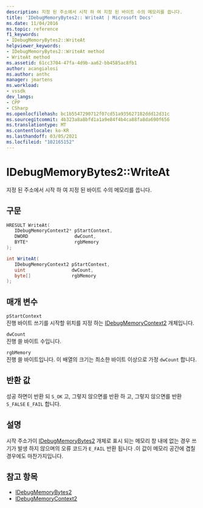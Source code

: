 ```yaml
---
description: 지정 된 주소에서 시작 하 여 지정 된 바이트 수의 메모리를 씁니다.
title: 'IDebugMemoryBytes2:: WriteAt | Microsoft Docs'
ms.date: 11/04/2016
ms.topic: reference
f1_keywords:
- IDebugMemoryBytes2::WriteAt
helpviewer_keywords:
- IDebugMemoryBytes2::WriteAt method
- WriteAt method
ms.assetid: 61cc3704-47fa-4d9b-aa62-bb4585ac8fb1
author: acangialosi
ms.author: anthc
manager: jmartens
ms.workload:
- vssdk
dev_langs:
- CPP
- CSharp
ms.openlocfilehash: bc1b5547290712f07cd51a935627182ddd12d31c
ms.sourcegitcommit: 4b323a8a8bfd1a1a9e84f4b4ca88fa8da690f656
ms.translationtype: MT
ms.contentlocale: ko-KR
ms.lasthandoff: 03/05/2021
ms.locfileid: "102165152"
---
```

# <a name="idebugmemorybytes2writeat"></a>IDebugMemoryBytes2::WriteAt
지정 된 주소에서 시작 하 여 지정 된 바이트 수의 메모리를 씁니다.

## <a name="syntax"></a>구문

```cpp
HRESULT WriteAt( 
   IDebugMemoryContext2* pStartContext,
   DWORD                 dwCount,
   BYTE*                 rgbMemory
);
```

```csharp
int WriteAt(
   IDebugMemoryContext2 pStartContext,
   uint                 dwCount,
   byte[]               rgbMemory
);
```

## <a name="parameters"></a>매개 변수
`pStartContext`\
진행 바이트 쓰기를 시작할 위치를 지정 하는 [IDebugMemoryContext2](../../../extensibility/debugger/reference/idebugmemorycontext2.md) 개체입니다.

`dwCount`\
진행 쓸 바이트 수입니다.

`rgbMemory`\
진행 쓸 바이트입니다. 이 배열의 크기는 최소한 바이트 이상으로 가정 `dwCount` 합니다.

## <a name="return-value"></a>반환 값
 성공 하면이 반환 되 `S_OK` 고, 그렇지 않으면를 반환 하 고, 그렇지 않으면를 반환 `S_FALSE` `E_FAIL` 합니다.

## <a name="remarks"></a>설명
 시작 주소가이 [IDebugMemoryBytes2](../../../extensibility/debugger/reference/idebugmemorybytes2.md) 개체로 표시 되는 메모리 창 내에 없는 경우 쓰기가 발생 하지 않으며의 오류 코드가 `E_FAIL` 반환 됩니다 .이 값이 메모리 공간에 겹칠 경우에도 마찬가지입니다.

## <a name="see-also"></a>참고 항목
- [IDebugMemoryBytes2](../../../extensibility/debugger/reference/idebugmemorybytes2.md)
- [IDebugMemoryContext2](../../../extensibility/debugger/reference/idebugmemorycontext2.md)
